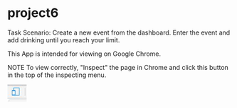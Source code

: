 # project6

Task Scenario:
Create a new event from the dashboard. Enter the event and add drinking until you reach your limit.

This App is intended for viewing on Google Chrome.

NOTE To view correctly, "Inspect" the page in Chrome and click this button in the top of the inspecting menu.

<img src="./images/ChromeButton.JPG" alt="Chrome Inspect Button">